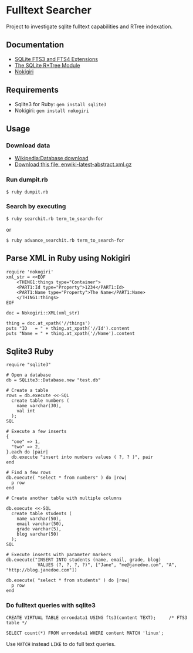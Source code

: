 # Fulltext Searcher

Project to investigate sqlite fulltext capabilities and RTree indexation.

## Documentation

- [SQLite FTS3 and FTS4 Extensions](https://www.sqlite.org/fts3.html)
- [The SQLite R*Tree Module](https://sqlite.org/rtree.html)
- [Nokigiri](https://nokogiri.org)

## Requirements

- Sqlite3 for Ruby: `gem install sqlite3`
- Nokigiri: `gem install nokogiri`

## Usage

### Download data

- [Wikipedia:Database download](https://en.wikipedia.org/wiki/Wikipedia:Database_download)
- [Download this file: enwiki-latest-abstract.xml.gz](https://dumps.wikimedia.org/enwiki/latest/enwiki-latest-abstract.xml.gz)

### Run dumpit.rb

    $ ruby dumpit.rb

### Search by executing

    $ ruby searchit.rb term_to_search-for

or

    $ ruby advance_searchit.rb term_to_search-for

## Parse XML in Ruby using Nokigiri

    require 'nokogiri'
    xml_str = <<EOF
        <THING1:things type="Container">
        <PART1:Id type="Property">1234</PART1:Id>
        <PART1:Name type="Property">The Name</PART1:Name>
        </THING1:things>
    EOF
    
    doc = Nokogiri::XML(xml_str)
    
    thing = doc.at_xpath('//things')
    puts "ID   = " + thing.at_xpath('//Id').content
    puts "Name = " + thing.at_xpath('//Name').content

## Sqlite3 Ruby

    require "sqlite3"
    
    # Open a database
    db = SQLite3::Database.new "test.db"
    
    # Create a table
    rows = db.execute <<-SQL
      create table numbers (
        name varchar(30),
        val int
      );
    SQL
    
    # Execute a few inserts
    {
      "one" => 1,
      "two" => 2,
    }.each do |pair|
      db.execute "insert into numbers values ( ?, ? )", pair
    end
    
    # Find a few rows
    db.execute( "select * from numbers" ) do |row|
      p row
    end
    
    # Create another table with multiple columns
    
    db.execute <<-SQL
      create table students (
        name varchar(50),
        email varchar(50),
        grade varchar(5),
        blog varchar(50)
      );
    SQL
    
    # Execute inserts with parameter markers
    db.execute("INSERT INTO students (name, email, grade, blog) 
                VALUES (?, ?, ?, ?)", ["Jane", "me@janedoe.com", "A", "http://blog.janedoe.com"])
                
    db.execute( "select * from students" ) do |row|
      p row
    end

### Do fulltext queries with sqlite3

    CREATE VIRTUAL TABLE enrondata1 USING fts3(content TEXT);     /* FTS3 table */

    SELECT count(*) FROM enrondata1 WHERE content MATCH 'linux';

Use `MATCH` instead `LIKE` to do full text queries.
